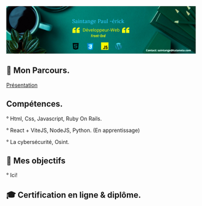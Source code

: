 <img src="https://raw.githubusercontent.com/paul22330/paul22330/master/Banniere linkedin -officiel.png" alt="Banniere Saintange Paul">

## 👦 Mon Parcours.

[Présentation](https://lu.ma/saintange)


## Compétences.

° Html, Css, Javascript, Ruby On Rails.

° React + ViteJS, NodeJS, Python. (En apprentissage)

° La cybersécurité, Osint.


## 🚀 Mes objectifs

° Ici!



## :mortar_board:  Certification en ligne & diplôme.




 



